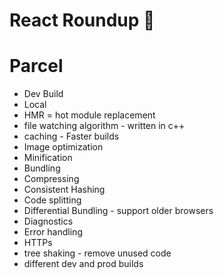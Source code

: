 # React Roundup 🚀

# Parcel
- Dev Build
- Local 
- HMR = hot module replacement
- file watching algorithm - written in c++
- caching - Faster builds
- Image optimization
- Minification
- Bundling
- Compressing
- Consistent Hashing
- Code splitting
- Differential Bundling - support older browsers
- Diagnostics 
- Error handling
- HTTPs
- tree shaking - remove unused code
- different dev and prod builds